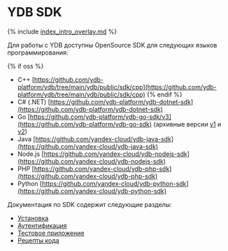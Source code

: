 # YDB SDK

{% include [index_intro_overlay.md](index_intro_overlay.md) %}

Для работы с YDB доступны OpenSource SDK для следующих языков программирования:

{% if oss %}
- C++ [https://github.com/ydb-platform/ydb/tree/main/ydb/public/sdk/cpp](https://github.com/ydb-platform/ydb/tree/main/ydb/public/sdk/cpp)
{% endif %}
- С# (.NET) [https://github.com/ydb-platform/ydb-dotnet-sdk](https://github.com/ydb-platform/ydb-dotnet-sdk)
- Go [https://github.com/ydb-platform/ydb-go-sdk/v3](https://github.com/ydb-platform/ydb-go-sdk) (архивные версии [v1](https://github.com/yandex-cloud/ydb-go-sdk/tree/v1.5.1) и [v2](https://github.com/yandex-cloud/ydb-go-sdk/tree/v2.11.2))
- Java [https://github.com/yandex-cloud/ydb-java-sdk](https://github.com/yandex-cloud/ydb-java-sdk)
- Node.js [https://github.com/yandex-cloud/ydb-nodejs-sdk](https://github.com/yandex-cloud/ydb-nodejs-sdk)
- PHP [https://github.com/yandex-cloud/ydb-php-sdk](https://github.com/yandex-cloud/ydb-php-sdk)
- Python [https://github.com/yandex-cloud/ydb-python-sdk](https://github.com/yandex-cloud/ydb-python-sdk)

Документация по SDK содержит следующие разделы:

- [Установка](../install.md)
- [Аутентификация](../auth.md)
- [Тестовое приложение](../example/index.md)
- [Рецепты кода](../recipes/index.md)

